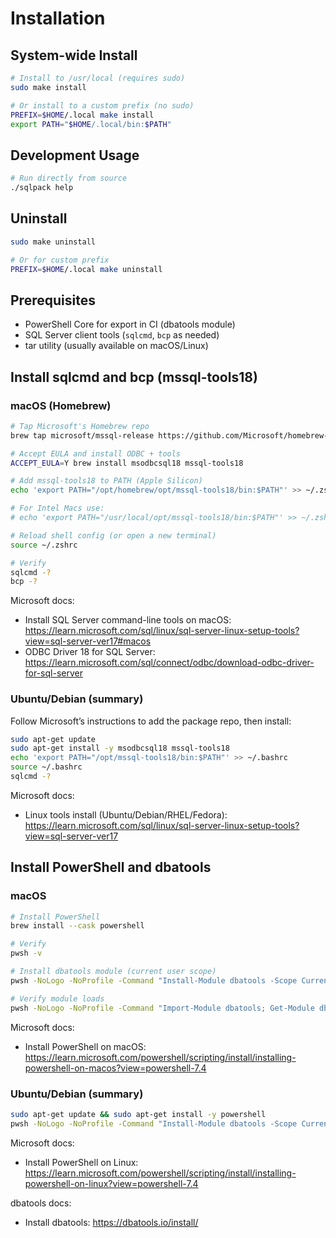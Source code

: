 # Installation

## System-wide Install

```bash
# Install to /usr/local (requires sudo)
sudo make install

# Or install to a custom prefix (no sudo)
PREFIX=$HOME/.local make install
export PATH="$HOME/.local/bin:$PATH"
```

## Development Usage

```bash
# Run directly from source
./sqlpack help
```

## Uninstall

```bash
sudo make uninstall

# Or for custom prefix
PREFIX=$HOME/.local make uninstall
```

## Prerequisites
- PowerShell Core for export in CI (dbatools module)
- SQL Server client tools (`sqlcmd`, `bcp` as needed)
- tar utility (usually available on macOS/Linux)

## Install sqlcmd and bcp (mssql-tools18)

### macOS (Homebrew)

```bash
# Tap Microsoft's Homebrew repo
brew tap microsoft/mssql-release https://github.com/Microsoft/homebrew-mssql-release

# Accept EULA and install ODBC + tools
ACCEPT_EULA=Y brew install msodbcsql18 mssql-tools18

# Add mssql-tools18 to PATH (Apple Silicon)
echo 'export PATH="/opt/homebrew/opt/mssql-tools18/bin:$PATH"' >> ~/.zshrc

# For Intel Macs use:
# echo 'export PATH="/usr/local/opt/mssql-tools18/bin:$PATH"' >> ~/.zshrc

# Reload shell config (or open a new terminal)
source ~/.zshrc

# Verify
sqlcmd -?
bcp -?
```

Microsoft docs:
- Install SQL Server command-line tools on macOS: https://learn.microsoft.com/sql/linux/sql-server-linux-setup-tools?view=sql-server-ver17#macos
- ODBC Driver 18 for SQL Server: https://learn.microsoft.com/sql/connect/odbc/download-odbc-driver-for-sql-server

### Ubuntu/Debian (summary)

Follow Microsoft’s instructions to add the package repo, then install:

```bash
sudo apt-get update
sudo apt-get install -y msodbcsql18 mssql-tools18
echo 'export PATH="/opt/mssql-tools18/bin:$PATH"' >> ~/.bashrc
source ~/.bashrc
sqlcmd -?
```

Microsoft docs:
- Linux tools install (Ubuntu/Debian/RHEL/Fedora): https://learn.microsoft.com/sql/linux/sql-server-linux-setup-tools?view=sql-server-ver17

## Install PowerShell and dbatools

### macOS

```bash
# Install PowerShell
brew install --cask powershell

# Verify
pwsh -v

# Install dbatools module (current user scope)
pwsh -NoLogo -NoProfile -Command "Install-Module dbatools -Scope CurrentUser -Force"

# Verify module loads
pwsh -NoLogo -NoProfile -Command "Import-Module dbatools; Get-Module dbatools"
```

Microsoft docs:
- Install PowerShell on macOS: https://learn.microsoft.com/powershell/scripting/install/installing-powershell-on-macos?view=powershell-7.4

### Ubuntu/Debian (summary)

```bash
sudo apt-get update && sudo apt-get install -y powershell
pwsh -NoLogo -NoProfile -Command "Install-Module dbatools -Scope CurrentUser -Force"
```

Microsoft docs:
- Install PowerShell on Linux: https://learn.microsoft.com/powershell/scripting/install/installing-powershell-on-linux?view=powershell-7.4

dbatools docs:
- Install dbatools: https://dbatools.io/install/
